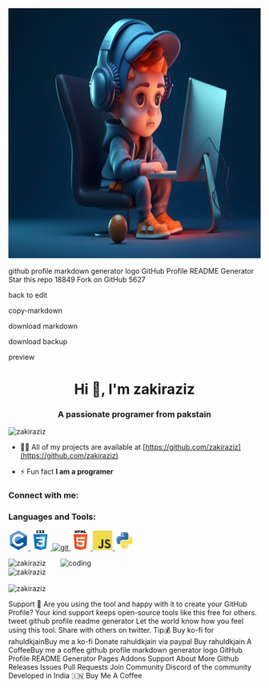 <img width="100%" height="500px" src="https://github.com/zakiraziz/zakiraziz/blob/main/360_F_590453560_ugMuPncnGYB6XnJqmC8xiPQx4eg3jmMD.jpg">

github profile markdown generator logo
GitHub Profile README Generator
Star this repo
18849
Fork on GitHub
5627

back to edit

copy-markdown

download markdown

download backup

preview
<h1 align="center">Hi 👋, I'm zakiraziz</h1>
<h3 align="center">A passionate programer from pakstain</h3>

<p align="left"> <img src="https://komarev.com/ghpvc/?username=zakiraziz&label=Profile%20views&color=0e75b6&style=flat" alt="zakiraziz" /> </p>

- 👨‍💻 All of my projects are available at [https://github.com/zakiraziz](https://github.com/zakiraziz)

- ⚡ Fun fact **I am a programer**

<h3 align="left">Connect with me:</h3>
<p align="left">
</p>

<h3 align="left">Languages and Tools:</h3>
<p align="left"> <a href="https://www.cprogramming.com/" target="_blank" rel="noreferrer"> <img src="https://raw.githubusercontent.com/devicons/devicon/master/icons/c/c-original.svg" alt="c" width="40" height="40"/> </a> <a href="https://www.w3schools.com/css/" target="_blank" rel="noreferrer"> <img src="https://raw.githubusercontent.com/devicons/devicon/master/icons/css3/css3-original-wordmark.svg" alt="css3" width="40" height="40"/> </a> <a href="https://git-scm.com/" target="_blank" rel="noreferrer"> <img src="https://www.vectorlogo.zone/logos/git-scm/git-scm-icon.svg" alt="git" width="40" height="40"/> </a> <a href="https://www.w3.org/html/" target="_blank" rel="noreferrer"> <img src="https://raw.githubusercontent.com/devicons/devicon/master/icons/html5/html5-original-wordmark.svg" alt="html5" width="40" height="40"/> </a> <a href="https://developer.mozilla.org/en-US/docs/Web/JavaScript" target="_blank" rel="noreferrer"> <img src="https://raw.githubusercontent.com/devicons/devicon/master/icons/javascript/javascript-original.svg" alt="javascript" width="40" height="40"/> </a> <a href="https://www.python.org" target="_blank" rel="noreferrer"> <img src="https://raw.githubusercontent.com/devicons/devicon/master/icons/python/python-original.svg" alt="python" width="40" height="40"/> </a> </p>

<img align="right" alt="coding" width="400" src="https://images.squarespace-cdn.com/content/v1/5769fc401b631bab1addb2ab/1541580611624-TE64QGKRJG8SWAIUS7NS/ke17ZwdGBToddI8pDm48kPoswlzjSVMM-SxOp7CV59BZw-zPPgdn4jUwVcJE1ZvWQUxwkmyExglNqGp0IvTJZamWLI2zvYWH8K3-s_4yszcp2ryTI0HqTOaaUohrI8PI6FXy8c9PWtBlqAVlUS5izpdcIXDZqDYvprRqZ29Pw0o/coding-freak.gif">
<p><img align="left" src="https://github-readme-stats.vercel.app/api/top-langs?username=zakiraziz&show_icons=true&locale=en&layout=compact" alt="zakiraziz" /></p>

<p>&nbsp;<img align="center" src="https://github-readme-stats.vercel.app/api?username=zakiraziz&show_icons=true&locale=en" alt="zakiraziz" /></p>

<p><img align="center" src="https://github-readme-streak-stats.herokuapp.com/?user=zakiraziz&" alt="zakiraziz" /></p>

Support 🙏
Are you using the tool and happy with it to create your GitHub Profile?
Your kind support keeps open-source tools like this free for others.
tweet github profile readme generator
Let the world know how you feel using this tool. Share with others on twitter.
Tip💰
Buy ko-fi for rahuldkjainBuy me a ko-fi
Donate rahuldkjain via paypal
Buy rahuldkjain A CoffeeBuy me a coffee
github profile markdown generator logo
GitHub Profile README Generator
Pages
Addons
Support
About
More
Github
Releases
Issues
Pull Requests
Join Community
Discord of the community
Developed in India 🇮🇳
Buy Me A Coffee

